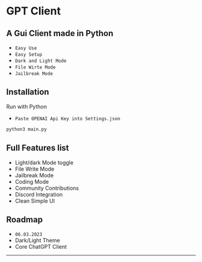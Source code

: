 
# GPT Client
## A Gui Client made in Python

* `Easy Use`
* `Easy Setup`
* `Dark and Light Mode`
* `File Wirte Mode`
* `Jailbreak Mode`

## Installation

Run with Python

* `Paste OPENAI Api Key into Settings.json`

```bash
python3 main.py
```
    
## Full Features list

- Light/dark Mode toggle
- File Write Mode
- Jailbreak Mode
- Coding Mode
- Community Contributions
- Discord Integration
- Clean Simple UI



## Roadmap
- `06.03.2023`
- Dark/Light Theme
- Core ChatGPT Client
-----------
